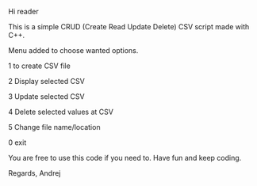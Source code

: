Hi reader

This is a simple CRUD (Create Read Update Delete) CSV script made with C++.

Menu added to choose wanted options.

1 to create CSV file

2 Display selected CSV

3 Update selected CSV

4 Delete selected values at CSV

5 Change file name/location

0 exit

You are free to use this code if you need to. Have fun and keep coding.

Regards,
Andrej

